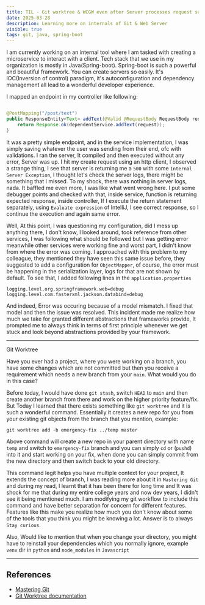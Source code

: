 ```yaml
---
title: TIL - Git worktree & WCGW even after Server processes request sucessfully
date: 2025-03-28
description: Learning more on internals of Git & Web Server 
visible: true
tags: git, java, spring-boot
---
```


I am currently working on an internal tool where I am tasked with creating a microservice to interact with a client. Tech stack that we use in my organization
is mostly in Java(Spring-boot). Spring-boot is such a powerful and beautiful framework. You can create servers so easily. It's IOC(Inversion of
control) paradigm, it's autoconfiguration and dependency management all lead to a wonderful developer experience.

I mapped an endpoint in my controller like following:
```java

@PostMapping("/post/text")
public ResponseEntity<Text> addText(@Valid @RequestBody RequestBody request) {
    return Response.ok(dependentService.addText(request));
}
```
It was a pretty simple endpoint, and in the service implementation, I was simply saving whatever the user was sending from their end, ofc with validations.
I ran the server, It compiled and then executed without any error, Server was up. I hit my create request using an http client, 
I observed a strange thing, I see that server is returning me a `500` with some `Internal Server Exception`, I thought let's check the server logs, there might
be something that I missed.
To my shock, there was nothing in server logs, nada. It baffled me even more, I was like what went wrong here. I put some debugger points and checked with that, inside service, function is returning expected response, inside controller, If I execute the return statement separately, using `Evaluate expression` of IntelliJ, I see correct response, so I continue the execution and again same error.

Well, At this point, I was questioning my configuration, did I mess up anything there, I don't know, I looked around, took reference from other services, I was 
following what should be followed but I was getting error meanwhile other services were working fine and worst part, I didn't know from where the error was coming. I approached with this problem to my colleague, they mentioned they have seen this same issue before, they suggested to add a configuration for `ObjectMapper`, of course, the error must be happening in the serialization layer, logs for that are not shown by default. To see that, I added following lines in the 
`application.properties`
```
logging.level.org.springframework.web=debug
logging.level.com.fasterxml.jackson.databind=debug
```
And indeed, Error was occuring because of a model mismatch. I fixed that model and then the issue was resolved. This incident made me realize how much we take 
for granted different abstractions that frameworks provide, It prompted me to always think in terms of first principle whenever we get stuck and look beyond 
abstractions provided by your framework.

---

Git Worktree

Have you ever had a project, where you were working on a branch, you have some changes which are not committed but then you receive a requirement which needs a new branch from your `main`. What would you do in this case?

Before today, I would have done `git stash`, switch `HEAD` to `main` and then create another branch from there and work on the higher priority feature/fix. 
But Today I learned that there exists something like `git worktree` and it is such a wonderful command. Essentially it creates a new repo for you from your existing git objects from the branch that you mention, example:
```shell
git worktree add -b emergency-fix ../temp master
```
Above command will create a new repo in your parent directory with name `temp` and switch to `emergency-fix` branch and you can simply `cd` or (`pushd`) into it and start working on your fix, when 
done you can simply commit from the new directory and then switch back to your old directory.

This command legit helps you have multiple context for your project, It extends the concept of branch, I was reading more about it in `Mastering Git` and during
my read, I learnt that it has been there for long time and It was shock for me that during my entire college years and now dev years, I didn't see it being 
mentioned much. 
I am modifying my git workflow to include this command and have better separation for concern for different features. Features like this make you realize how much you don't know about some of the tools that you think you might be knowing a lot. Answer is to always `Stay curious`.

Also, Would like to mention that when you change your directory, you might have to reinstall your dependencies which you normally ignore, example `venv` dir in `python` and `node_modules` in `Javascript`

---- 

## References

- [Mastering Git](https://www.amazon.in/Mastering-Git-Jakub-Narebski/dp/1783553758)
- [Git Worktree documentation](https://git-scm.com/docs/git-worktree)
